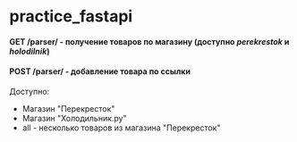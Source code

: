 # practice_fastapi
#### GET /parser/ - получение товаров по магазину (доступно *perekrestok* и *holodilnik*)
#### POST /parser/ - добавление товара по ссылки
Доступно:
- Магазин "Перекресток"
- Магазин "Холодильник.ру"
- all - несколько товаров из магазина "Перекресток" 
